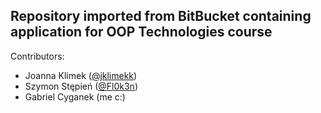 Repository imported from BitBucket containing application for OOP Technologies course
-------------------------

Contributors:
- Joanna Klimek ([@jklimekk](https://github.com/jklimekk))
- Szymon Stępień ([@Fl0k3n](https://github.com/Fl0k3n))
- Gabriel Cyganek (me c:)






